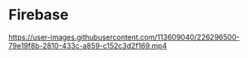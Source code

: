 # Firebase

https://user-images.githubusercontent.com/113609040/226296500-79e19f8b-2810-433c-a859-c152c3d2f169.mp4

